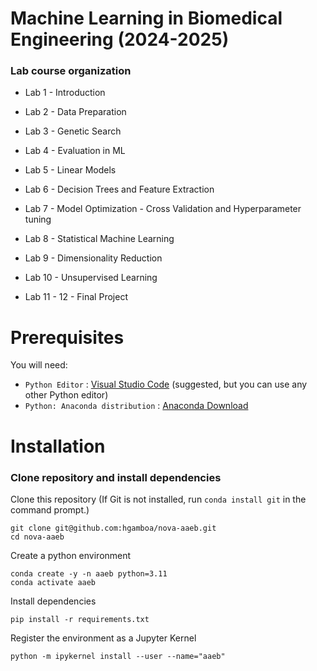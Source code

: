 # Machine Learning in Biomedical Engineering (2024-2025)

###  Lab course organization

* Lab 1 - Introduction

* Lab 2 - Data Preparation

* Lab 3 - Genetic Search

* Lab 4 - Evaluation in ML

* Lab 5 - Linear Models

* Lab 6 - Decision Trees and Feature Extraction

* Lab 7 - Model Optimization - Cross Validation and Hyperparameter tuning

* Lab 8 - Statistical Machine Learning

* Lab 9 - Dimensionality Reduction

* Lab 10 - Unsupervised Learning

* Lab 11 - 12 - Final Project 


# Prerequisites

You will need:

- `Python Editor` : [Visual Studio Code](https://code.visualstudio.com/download) (suggested, but you can use any other Python editor)
- `Python: Anaconda distribution` : [Anaconda Download](https://www.anaconda.com/download/success)

# Installation

### Clone repository and install dependencies

Clone this repository (If Git is not installed, run `conda install git` in the command prompt.)

    git clone git@github.com:hgamboa/nova-aaeb.git
    cd nova-aaeb

Create a python environment

    conda create -y -n aaeb python=3.11
    conda activate aaeb

Install dependencies

    pip install -r requirements.txt

Register the environment as a Jupyter Kernel

    python -m ipykernel install --user --name="aaeb"
